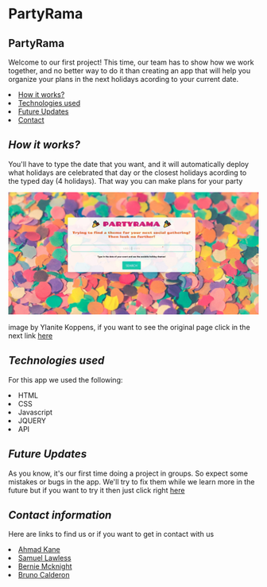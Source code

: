 # PartyRama
 <h2>PartyRama</h2>
<p> Welcome to our first project! 
This time, our team has to show how we work together, and no better way to do it than creating an app that will help you organize your plans in the next holidays acording to your current date.
</p>
            <li>
                <a href="#Works">How it works?</a>
            </li>
            <li>
                <a href="#tech">Technologies used</a>
            </li>
            <li>
            <a href="#Future-Updates">Future Updates</a>
             </li>
             <li>
                 <a href="#contact">Contact</a>
             </li>
           


 

 ## <h2 id="Works"><i> How it works?</i></h2>
 <p>You'll have to type the date that you want, and it will automatically deploy what holidays are celebrated that day or the closest holidays acording to the typed day (4 holidays). That way you can make plans for your party </p>
 <img src="./assets/readme-image1.jpg" alt="Failed to load the screenshot">
 <p>image by Ylanite Koppens, if you want to see the original page click in the next link <a href="https://www.pexels.com/photo/assorted-colors-paper-cutouts-closeup-photo-796607/" target ="_blank">here</a></p>

  ## <h2 id="tech"><i> Technologies used</i></h2>
<p>For this app we used the following:</p>
<li>HTML</li>
<li>CSS</li>
<li>Javascript</li>
<li>JQUERY</li>
<li>API</li>

 ## <h2 id=Future-Updates><i>Future Updates</i></h2>
 <p>As you know, it's our first time doing a project in groups. So expect some mistakes or bugs in the app. We'll try to fix them while we learn more in the future but if you want to try it then just click right <a href="https://slawless08.github.io/Holiday/" target="_blank">here</a></p>
 

 ## <h2 id="contact"><i>Contact information</i></h2>

<p>Here are links to find us or if you want to get in contact with us</p>

<li><a href="https://github.com/ahmadkane93" target="_blank">Ahmad Kane</a></li>
    <li><a href="https://github.com/slawless08" target="_blank">Samuel Lawless</a></li>
    <li> <a href="https://github.com/sissyhanks" target="_blank">Bernie Mcknight</a></li>
     <li> <a href="https://github.com/bruno192000" target="_blank">Bruno Calderon</a></li>
